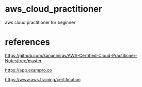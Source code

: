 # aws_cloud_practitioner
aws cloud practitioner for beginner

 # references

 https://github.com/kananinirav/AWS-Certified-Cloud-Practitioner-Notes/tree/master

 https://app.exampro.co

 https://www.aws.training/certification